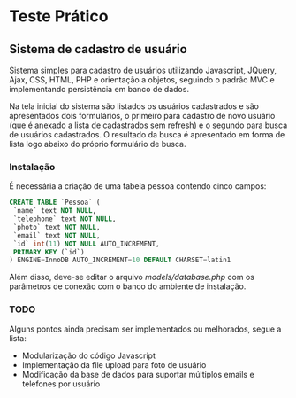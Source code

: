 Teste Prático
====================

Sistema de cadastro de usuário
---------------------

Sistema simples para cadastro de usuários utilizando Javascript, JQuery,
Ajax, CSS, HTML, PHP e orientação a objetos, seguindo o padrão MVC e
implementando persistência em banco de dados.



Na tela inicial do sistema são listados os usuários cadastrados e são
apresentados dois formulários, o primeiro para cadastro de novo usuário
(que é anexado a lista de cadastrados sem refresh) e o segundo para busca
de usuários cadastrados. O resultado da busca é apresentado em forma de
lista logo abaixo do próprio formulário de busca.


### Instalação
É necessária a criação de uma tabela pessoa contendo cinco campos:

```sql
CREATE TABLE `Pessoa` (
 `name` text NOT NULL,
 `telephone` text NOT NULL,
 `photo` text NOT NULL,
 `email` text NOT NULL,
 `id` int(11) NOT NULL AUTO_INCREMENT,
 PRIMARY KEY (`id`)
) ENGINE=InnoDB AUTO_INCREMENT=10 DEFAULT CHARSET=latin1
```

Além disso, deve-se editar o arquivo *models/database.php* com os parâmetros
de conexão com o banco do ambiente de instalação.

### TODO
Alguns pontos ainda precisam ser implementados ou melhorados, segue a lista:


* Modularização do código Javascript
* Implementação da file upload para foto de usuário
* Modificação da base de dados para suportar múltiplos emails e telefones por usuário

